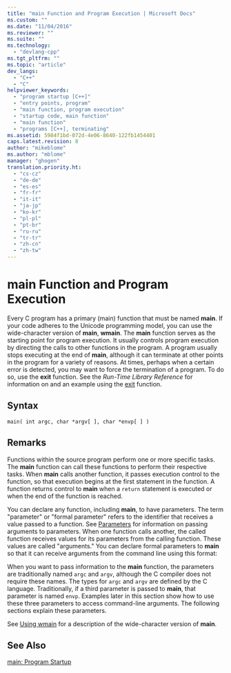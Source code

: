 ```yaml
---
title: "main Function and Program Execution | Microsoft Docs"
ms.custom: ""
ms.date: "11/04/2016"
ms.reviewer: ""
ms.suite: ""
ms.technology: 
  - "devlang-cpp"
ms.tgt_pltfrm: ""
ms.topic: "article"
dev_langs: 
  - "C++"
  - "C"
helpviewer_keywords: 
  - "program startup [C++]"
  - "entry points, program"
  - "main function, program execution"
  - "startup code, main function"
  - "main function"
  - "programs [C++], terminating"
ms.assetid: 5984f1bd-072d-4e06-8640-122fb1454401
caps.latest.revision: 8
author: "mikeblome"
ms.author: "mblome"
manager: "ghogen"
translation.priority.ht: 
  - "cs-cz"
  - "de-de"
  - "es-es"
  - "fr-fr"
  - "it-it"
  - "ja-jp"
  - "ko-kr"
  - "pl-pl"
  - "pt-br"
  - "ru-ru"
  - "tr-tr"
  - "zh-cn"
  - "zh-tw"
---
```

# main Function and Program Execution
Every C program has a primary (main) function that must be named **main**. If your code adheres to the Unicode programming model, you can use the wide-character version of **main**, **wmain**. The **main** function serves as the starting point for program execution. It usually controls program execution by directing the calls to other functions in the program. A program usually stops executing at the end of **main**, although it can terminate at other points in the program for a variety of reasons. At times, perhaps when a certain error is detected, you may want to force the termination of a program. To do so, use the **exit** function. See the *Run-Time Library Reference* for information on and an example using the [exit](../c-runtime-library/reference/exit-exit-exit.md) function.  
  
## Syntax  
  
```  
main( int argc, char *argv[ ], char *envp[ ] )  
```  
  
## Remarks  
 Functions within the source program perform one or more specific tasks. The **main** function can call these functions to perform their respective tasks. When **main** calls another function, it passes execution control to the function, so that execution begins at the first statement in the function. A function returns control to **main** when a `return` statement is executed or when the end of the function is reached.  
  
 You can declare any function, including **main**, to have parameters. The term "parameter" or "formal parameter" refers to the identifier that receives a value passed to a function. See [Parameters](../c-language/parameters.md) for information on passing arguments to parameters. When one function calls another, the called function receives values for its parameters from the calling function. These values are called "arguments." You can declare formal parameters to **main** so that it can receive arguments from the command line using this format:  
  
 When you want to pass information to the **main** function, the parameters are traditionally named `argc` and `argv`, although the C compiler does not require these names. The types for `argc` and `argv` are defined by the C language. Traditionally, if a third parameter is passed to **main**, that parameter is named `envp`. Examples later in this section show how to use these three parameters to access command-line arguments. The following sections explain these parameters.  
  
 See [Using wmain](../c-language/using-wmain.md) for a description of the wide-character version of **main**.  
  
## See Also  
 [main: Program Startup](../cpp/main-program-startup.md)